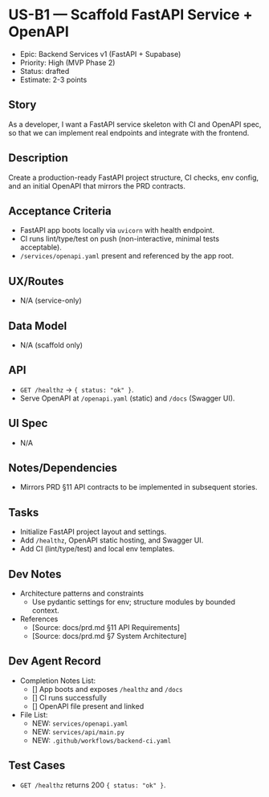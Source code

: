 # US-B1 — Scaffold FastAPI Service + OpenAPI

- Epic: Backend Services v1 (FastAPI + Supabase)
- Priority: High (MVP Phase 2)
- Status: drafted
- Estimate: 2-3 points

## Story
As a developer,
I want a FastAPI service skeleton with CI and OpenAPI spec,
so that we can implement real endpoints and integrate with the frontend.

## Description
Create a production-ready FastAPI project structure, CI checks, env config, and an initial OpenAPI that mirrors the PRD contracts.

## Acceptance Criteria
- FastAPI app boots locally via `uvicorn` with health endpoint.
- CI runs lint/type/test on push (non-interactive, minimal tests acceptable).
- `/services/openapi.yaml` present and referenced by the app root.

## UX/Routes
- N/A (service-only)

## Data Model
- N/A (scaffold only)

## API
- `GET /healthz` → `{ status: "ok" }`.
- Serve OpenAPI at `/openapi.yaml` (static) and `/docs` (Swagger UI).

## UI Spec
- N/A

## Notes/Dependencies
- Mirrors PRD §11 API contracts to be implemented in subsequent stories.

## Tasks
- Initialize FastAPI project layout and settings.
- Add `/healthz`, OpenAPI static hosting, and Swagger UI.
- Add CI (lint/type/test) and local env templates.

## Dev Notes
- Architecture patterns and constraints
  - Use pydantic settings for env; structure modules by bounded context.
- References
  - [Source: docs/prd.md §11 API Requirements]
  - [Source: docs/prd.md §7 System Architecture]

## Dev Agent Record
- Completion Notes List:
  - [] App boots and exposes `/healthz` and `/docs`
  - [] CI runs successfully
  - [] OpenAPI file present and linked
- File List:
  - NEW: `services/openapi.yaml`
  - NEW: `services/api/main.py`
  - NEW: `.github/workflows/backend-ci.yaml`

## Test Cases
- `GET /healthz` returns 200 `{ status: "ok" }`.

